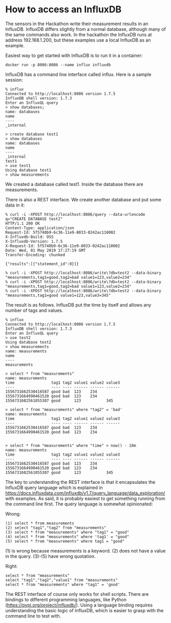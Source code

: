 # How to access an InfluxDB 

The sensors in the Hackathon write their measurement results in an InfluxDB. InfluxDB differs slightly from a normal database, although many of the same commands also work. In the hackathon the InfluxDB runs at address 192.168.1.200, but these examples use a local InfluxDB as an example.

Easiest way to get started with InfluxDB is to run it in a container:

```
docker run -p 8086:8086 --name influx influxdb
```

InfluxDB has a command line interface called influx. Here is a sample session:

```
% influx
Connected to http://localhost:8086 version 1.7.5
InfluxDB shell version: 1.7.3
Enter an InfluxQL query
> show databases;
name: databases
name
----
_internal

> create database test1
> show databases
name: databases
name
----
_internal
test1
> use test1
Using database test1
> show measurements
```

We created a database called test1. Inside the database there are measurements. 

There is also a REST interface. We create another database and put some data in it:

```
% curl -i -XPOST http://localhost:8086/query --data-urlencode q="CREATE DATABASE test2"                                  
HTTP/1.1 200 OK
Content-Type: application/json
Request-Id: 5f5740b9-6c36-11e9-8033-0242ac110002
X-Influxdb-Build: OSS
X-Influxdb-Version: 1.7.5
X-Request-Id: 5f5740b9-6c36-11e9-8033-0242ac110002
Date: Wed, 01 May 2019 17:27:19 GMT
Transfer-Encoding: chunked

{"results":[{"statement_id":0}]}
 
% curl -i -XPOST http://localhost:8086/write\?db=test2 --data-binary "measurements,tag1=good,tag2=bad value1=123,value2=234"
% curl -i -XPOST http://localhost:8086/write\?db=test2 --data-binary "measurements,tag1=good,tag2=bad value1=123,value2=234"
% curl -i -XPOST http://localhost:8086/write\?db=test2 --data-binary "measurements,tag1=good value1=123,value3=345" 
```

The result is as follows. InfluxDB put the time by itself and allows any number of tags and values.

```
% influx
Connected to http://localhost:8086 version 1.7.5
InfluxDB shell version: 1.7.3
Enter an InfluxQL query
> use test2
Using database test2
> show measurements
name: measurements
name
----
measurements

> select * from "measurements"
name: measurements
time                tag1 tag2 value1 value2 value3
----                ---- ---- ------ ------ ------
1556731662530416587 good bad  123    234    
1556731664990461520 good bad  123    234    
1556731682561055307 good      123           345

> select * from "measurements" where "tag2" = 'bad'
name: measurements
time                tag1 tag2 value1 value2 value3
----                ---- ---- ------ ------ ------
1556731662530416587 good bad  123    234    
1556731664990461520 good bad  123    234    


> select * from "measurements" where "time" > now() - 10m
name: measurements
time                tag1 tag2 value1 value2 value3
----                ---- ---- ------ ------ ------
1556731662530416587 good bad  123    234    
1556731664990461520 good bad  123    234    
1556731682561055307 good      123           345
```

The key to understanding the REST interface is that it encapsulates the InfluxDB query language which is explained in https://docs.influxdata.com/influxdb/v1.7/query_language/data_exploration/ with examples. As said, it is probably easiest to get something running from the command line first. The query language is somewhat opinionated:

Wrong:
```
(1) select * from measurements
(2) select "tag1","tag2" from "measurements"
(3) select * from "measurements" where "tag1" = "good"
(4) select * from "measurements" where 'tag1' = "good"
(5) select * from "measurements" where tag1 = "good"
```

(1) is wrong because measurements is a keyword. (2) does not have a value in the query. (3)-(5) have wrong quotation. 

Right:
```
select * from "measurements"
select "tag1","tag2","value1" from "measurements"
select * from "measurements" where "tag1" = 'good'
```


The REST interface of course only works for shell scripts. There are bindings to different programming languages, like Python (https://pypi.org/project/influxdb/). Using a language binding requires understanding the basic logic of InfluxDB, which is easier to grasp with the command line to test with.

